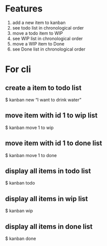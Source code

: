 # Features
1. add a new item to kanban
2. see todo list in chronological order
3. move a todo item to WIP
4. see WIP list in chronological order
5. move a WIP item to Done
6. see Done list in chronological order

# For cli
## create a item to todo list
$ kanban new “I want to drink water”

## move item with id 1 to wip list
$ kanban move 1 to wip

## move item with id 1 to done list
$ kanban move 1 to done

## display all items in todo list
$ kanban todo

## display all items in wip list
$ kanban wip

## display all items in done list
$ kanban done